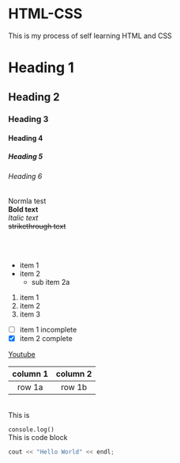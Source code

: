 # HTML-CSS

This is my process of self learning HTML and CSS

# Heading 1
## Heading 2
### Heading 3
#### Heading 4
##### Heading 5
###### Heading 6

Normla test
<br>
**Bold text**
<br>
*Italic text* 
<br>
~~strikethrough text~~

<br>
<br>

- item 1
- item 2
  - sub item 2a

1. item 1
1. item 2
1. item 3

- [ ] item 1 incomplete
- [x] item 2 complete

[Youtube](http://youtube.com)

| column 1 | column 2 |
| :---: | :---: |
| row 1a | row 1b |

<br>
This is 

`console.log()` 
<br>
This is code block

```cpp
cout << "Hello World" << endl;
```
